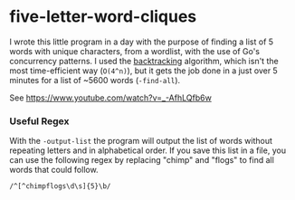 # five-letter-word-cliques

I wrote this little program in a day with the purpose of finding a list of 5 words with unique characters, from a wordlist, with the use of Go's concurrency patterns. I used the [backtracking](https://en.wikipedia.org/wiki/Backtracking) algorithm, which isn't the most time-efficient way (`O(4^n)`), but it gets the job done in a just over 5 minutes for a list of ~5600 words (`-find-all`).

See https://www.youtube.com/watch?v=_-AfhLQfb6w

### Useful Regex

With the `-output-list` the program will output the list of words without repeating letters and in alphabetical order. If you save this list in a file, you can use the following regex by replacing "chimp" and "flogs" to find all words that could follow.

`/^[^chimpflogs\d\s]{5}\b/`
